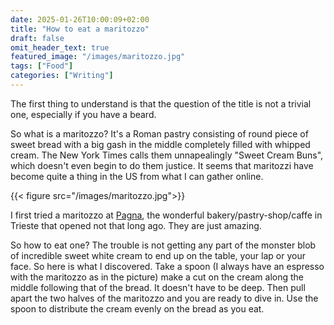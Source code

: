 ```yaml
---
date: 2025-01-26T10:00:09+02:00
title: "How to eat a maritozzo"
draft: false
omit_header_text: true
featured_image: "/images/maritozzo.jpg"
tags: ["Food"]
categories: ["Writing"]
---
```


The first thing to understand is that the question of the title is not
a  trivial one, especially if you have a beard.

So what is a maritozzo? It's a Roman pastry consisting of round piece
of sweet bread with a big gash in the middle completely filled with
whipped cream. The New York Times calls them unnapealingly "Sweet
Cream Buns", which doesn't even begin to do them justice. It seems
that maritozzi have become quite a thing in the US from what I can
gather online.

{{< figure src="/images/maritozzo.jpg">}}

I first tried a maritozzo at
[Pagna](https://www.instagram.com/pagna_panificioartigianale/?hl=en),
the wonderful bakery/pastry-shop/caffe in Trieste that opened not that
long ago. They are just amazing.

So how to eat one? The trouble is not getting any part of the monster
blob of incredible sweet white cream to end up on the table, your lap
or your face. So here is what I discovered. Take a spoon (I always
have an espresso with the maritozzo as in the picture) make a cut on
the cream along the middle following that of the bread. It doesn't
have to be deep. Then pull apart the two halves of the maritozzo and
you are ready to dive in. Use the spoon to distribute the cream evenly
on the bread as you eat.
